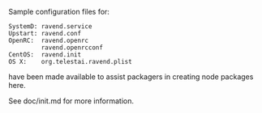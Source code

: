 Sample configuration files for:
```
SystemD: ravend.service
Upstart: ravend.conf
OpenRC:  ravend.openrc
         ravend.openrcconf
CentOS:  ravend.init
OS X:    org.telestai.ravend.plist
```
have been made available to assist packagers in creating node packages here.

See doc/init.md for more information.
